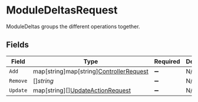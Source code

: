 # ModuleDeltasRequest

ModuleDeltas groups the different operations together.


## Fields

| Field                                                                               | Type                                                                                | Required                                                                            | Description                                                                         |
| ----------------------------------------------------------------------------------- | ----------------------------------------------------------------------------------- | ----------------------------------------------------------------------------------- | ----------------------------------------------------------------------------------- |
| `Add`                                                                               | map[string]map[string][ControllerRequest](../../models/shared/controllerrequest.md) | :heavy_minus_sign:                                                                  | N/A                                                                                 |
| `Remove`                                                                            | []*string*                                                                          | :heavy_minus_sign:                                                                  | N/A                                                                                 |
| `Update`                                                                            | map[string][][UpdateActionRequest](../../models/shared/updateactionrequest.md)      | :heavy_minus_sign:                                                                  | N/A                                                                                 |
